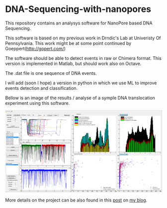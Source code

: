 # DNA-Sequencing-with-nanopores
This repository contains an analysys software for NanoPore based DNA Sequencing.

This software is based on my previous work in Drndic's Lab at Univeristy Of Pennsylvania. This work might be at some point continued by Goeppert(http://gppert.com/)

The software should be able to detect events in raw or Chimera format.
This version is implemented in Matlab, but should work also on Octave.

The .dat file is one sequence of DNA events. 

I will add (soon I hope) a version in python in which we use ML to improve events detection and classification.

Bellow is an image of the results / analyse of a symple DNA translocation experiment using this software.

![alt text](https://github.com/intelpen/DNA-Sequencing-with-nanopores/blob/master/DNA-Sequencing.png)

More details on the project can be also found in this <a href="http://intelpen.data-science.news/index.php/2017/02/05/dna-translocation-analysis/">post</a> on <a href="http://http://intelpen.data-science.news"> my blog</a>. 
